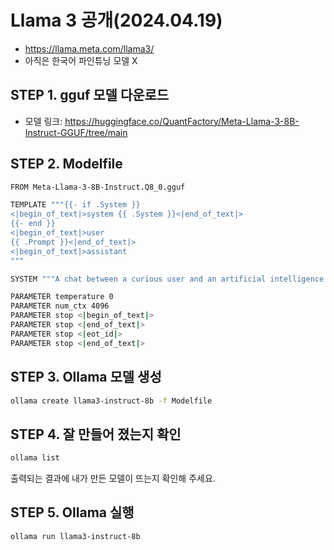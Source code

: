 # Llama 3 공개(2024.04.19)

- https://llama.meta.com/llama3/
- 아직은 한국어 파인튜닝 모델 X

## STEP 1. gguf 모델 다운로드
- 모델 링크: https://huggingface.co/QuantFactory/Meta-Llama-3-8B-Instruct-GGUF/tree/main

## STEP 2. Modelfile

```bash
FROM Meta-Llama-3-8B-Instruct.Q8_0.gguf

TEMPLATE """{{- if .System }}
<|begin_of_text|>system {{ .System }}<|end_of_text|>
{{- end }}
<|begin_of_text|>user
{{ .Prompt }}<|end_of_text|>
<|begin_of_text|>assistant
"""

SYSTEM """A chat between a curious user and an artificial intelligence assistant. The assistant gives helpful, detailed, and polite answers to the user's questions."""

PARAMETER temperature 0
PARAMETER num_ctx 4096
PARAMETER stop <|begin_of_text|>
PARAMETER stop <|end_of_text|>
PARAMETER stop <|eot_id|>
PARAMETER stop <|end_of_text|>
```

## STEP 3. Ollama 모델 생성

```bash
ollama create llama3-instruct-8b -f Modelfile
```

## STEP 4. 잘 만들어 졌는지 확인

```bash
ollama list
```
출력되는 결과에 내가 만든 모델이 뜨는지 확인해 주세요.

## STEP 5. Ollama 실행

```bash
ollama run llama3-instruct-8b
```